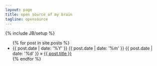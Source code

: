 ```yaml
---
layout: page
title: open source of my brain
tagline: opensource
---
```

{% include JB/setup %}

<ul class="posts">
  {% for post in site.posts %}
    <li><span>
{{ post.date | date: '%Y' }}
{{ post.date | date: '%m' }}
{{ post.date | date: '%d' }}
</span> &raquo; <a href="{{ BASE_PATH }}{{ post.url }}">{{ post.title }}</a></li>
  {% endfor %}
</ul>
